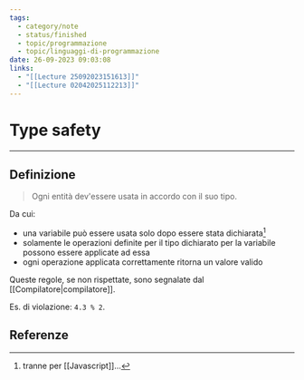 ```yaml
---
tags:
  - category/note
  - status/finished
  - topic/programmazione
  - topic/linguaggi-di-programmazione
date: 26-09-2023 09:03:08
links:
  - "[[Lecture 25092023151613]]"
  - "[[Lecture 02042025112213]]"
---
```

# Type safety
---
## Definizione
> Ogni entità dev'essere usata in accordo con il suo tipo.

Da cui:
- una variabile può essere usata solo dopo essere stata dichiarata[^1]
- solamente le operazioni definite per il tipo dichiarato per la variabile possono essere applicate ad essa
- ogni operazione applicata correttamente ritorna un valore valido

Queste regole, se non rispettate, sono segnalate dal [[Compilatore|compilatore]].

Es. di violazione: `4.3 % 2`.

## Referenze
[^1]: tranne per [[Javascript]]...